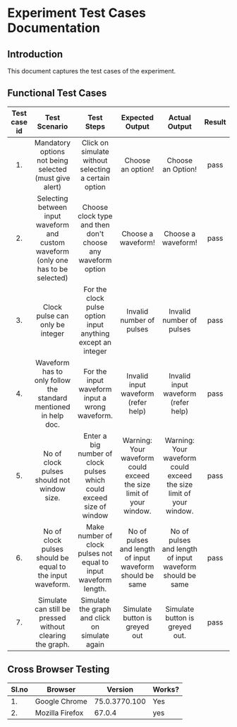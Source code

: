 # Experiment Test Cases Documentation

## Introduction

This document captures the test cases of the experiment.

## Functional Test Cases

| Test case id |                                     Test Scenario                                    |                              Test Steps                              |                            Expected Output                           |                             Actual Output                            | Result |
|:------------:|:------------------------------------------------------------------------------------:|:--------------------------------------------------------------------:|:--------------------------------------------------------------------:|:--------------------------------------------------------------------:|:------:|
| 1.           | Mandatory options not being selected  (must give alert)                              | Click on simulate without selecting a certain option                 | Choose an option!                                                    | Choose an Option!                                                    | pass   |
| 2.           | Selecting between input waveform and  custom waveform  (only one has to be selected) | Choose clock type and then don't choose any waveform option          | Choose a waveform!                                                   | Choose a waveform!                                                   | pass   |
| 3.           | Clock pulse can only be integer                                                      | For the clock pulse option input anything except an integer          | Invalid number of pulses                                             | Invalid number of pulses                                             | pass   |
| 4.           | Waveform has to only follow the  standard mentioned in help doc.                     | For the input waveform input a wrong waveform.                       | Invalid input waveform (refer help)                                  | Invalid input waveform (refer help)                                  | pass   |
| 5.           | No of clock pulses should not  window size.                                          | Enter a big number of clock pulses which could exceed size of window | Warning: Your waveform  could exceed the size  limit of your window. | Warning: Your waveform  could exceed the size  limit of your window. | pass   |
| 6.           | No of clock pulses should be  equal to the input waveform.                           | Make number of clock pulses not equal to input waveform length.      | No of pulses and length  of input waveform should  be same           | No of pulses and length  of input waveform should  be same           | pass   |
| 7.           | Simulate can still be pressed  without clearing the graph.                           | Simulate the graph and click on simulate  again                      | Simulate button is greyed out                                        | Simulate button is greyed out.                                       | pass   |

## Cross Browser Testing

| Sl.no | Browser         | Version       | Works? |
|-------|-----------------|---------------|--------|
| 1.    | Google Chrome   | 75.0.3770.100 | Yes    |
| 2.    | Mozilla Firefox | 67.0.4        | yes    |

